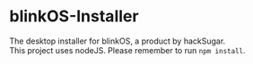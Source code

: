 # blinkOS-Installer
The desktop installer for blinkOS, a product by hackSugar.  
This project uses nodeJS. Please remember to run `npm install`.
